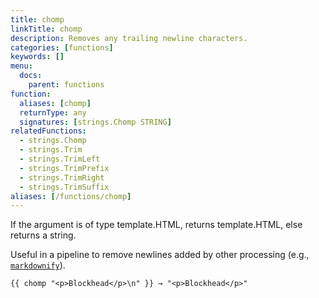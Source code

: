 ```yaml
---
title: chomp
linkTitle: chomp
description: Removes any trailing newline characters.
categories: [functions]
keywords: []
menu:
  docs:
    parent: functions
function:
  aliases: [chomp]
  returnType: any
  signatures: [strings.Chomp STRING]
relatedFunctions:
  - strings.Chomp
  - strings.Trim
  - strings.TrimLeft
  - strings.TrimPrefix
  - strings.TrimRight
  - strings.TrimSuffix
aliases: [/functions/chomp]
---
```


If the argument is of type template.HTML, returns template.HTML, else returns a string.


Useful in a pipeline to remove newlines added by other processing (e.g., [`markdownify`](/functions/transform/markdownify)).

```go-html-template
{{ chomp "<p>Blockhead</p>\n" }} → "<p>Blockhead</p>"
```
